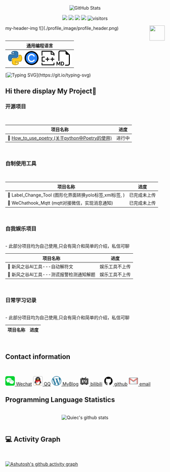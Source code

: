 
<div align="center">
    <img src="https://github-readme-stats.vercel.app/api?username=GeekFong&show_icons=true&theme=dark&count_private=true" alt="GitHub Stats">

<!--   my-icons -->
<p align="center">
    <a href="https://github.com/GeekFong/GeekFong"><img src="https://img.shields.io/badge/status-updating-brightgreen.svg"></a>
    <a href="https://github.com/GeekFong/GeekFong/graphs/contributors"><img src="https://img.shields.io/github/contributors/GeekFong/GeekFong?color=blue"></a>
    <a href="https://github.com/GeekFong/GeekFong/stargazers"><img src="https://img.shields.io/github/stars/GeekFong/GeekFong.svg?logo=github"></a>
    <a href="https://github.com/GeekFong/GeekFong/network/members"><img src="https://img.shields.io/github/forks/GeekFong/GeekFong.svg?color=blue&logo=github"></a>
    <img src="https://visitor-badge.laobi.icu/badge?page_id=GeekFong.GeekFong" alt="visitors"/>   
</p>
</div>
 my-header-img 
![](./profile_image/profile_header.png)
<a href="https://www.python.org/"><img src="https://upload.wikimedia.org/wikipedia/commons/c/c3/Python-logo-notext.svg" align="right" height="48" width="48" ></a>

<div align="center">

| 通用编程语言 |
|------------|
| [![Python Logo](./profile_image/program_icon/python_icon.png)](https://www.python.org/) [![C Logo](./profile_image/program_icon/c_icon.png)](https://en.wikipedia.org/wiki/C_(programming_language)) [![C++ Logo](./profile_image/program_icon/c%2B%2B_icon.png)](https://cplusplus.com/) [![MD Logo](./profile_image/program_icon/md_icon.png)](https://www.markdownguide.org/) |

</div>

<!--  
 common programming language |
--------|
 [![Python Logo](./profile_image/program_icon/python_icon.png)](https://www.python.org/) [![C Logo](./profile_image/program_icon/c_icon.png)](https://en.wikipedia.org/wiki/C_(programming_language)) [![C++ Logo](./profile_image/program_icon/c%2B%2B_icon.png)](https://cplusplus.com/) [![MD Logo](./profile_image/program_icon/md_icon.png)](https://www.markdownguide.org/) |-->



<!--   my-ticker -->    
[![Typing SVG](https://readme-typing-svg.herokuapp.com?color=%2336BCF7&center=true&vCenter=true&width=600&lines=Hi+there+is+my+Profile+info,+I+am+Geek+Fong+in+China;I+am+a+Embedded+Systems+Engineer;Passionate+about+IoT+and+Embedded+Programming;Always+striving+to+create+efficient+and+reliable+systems;)](https://git.io/typing-svg)






## **Hi there display My Project👋**


### **开源项目**
<br>

| 项目名称                                          | 进度   |
|--------------------------------------------------|--------|
| 🌱 [How_to_use_poetry (关于python中Poetry的使用)](https://github.com/GeekFong/how_to_use_poetry) | 进行中 |

</br>

### **自制使用工具**
<br>

| 项目名称                                          | 进度   |
|--------------------------------------------------|--------|
| 🌱 Label_Change_Tool (图形化界面转换yolo标签,xml标签, )| 已完成未上传 |
| 🌱 WeChathook_Mqtt (mqtt对接微信，实现消息通知)| 已完成未上传 |

</br>

### **自我娱乐项目**
<br>
- 此部分项目均为自己使用,只会有简介和简单的介绍，私信可聊

| 项目名称                                          | 进度   |
|--------------------------------------------------|--------|
| 🌱 新风之谷AI工具---自动解符文| 娱乐工具不上传 |
| 🌱 新风之谷AI工具---测谎报警检测通知解题| 娱乐工具不上传 |

</br>

### **日常学习记录**
<br>
- 此部分项目均为自己使用,只会有简介和简单的介绍，私信可聊

| 项目名称                                          | 进度   |
|--------------------------------------------------|--------|



</br>

## **Contact information**
<br>

[<img src="./profile_image/Contact/WechatImage.png" alt="WeChat" width="30"> Wechat](./profile_image/Contact/WeChat.jpg)
[<img src="./profile_image/Contact/QQImage.png" alt="QQ" width="30"> QQ](./profile_image/Contact/qq.jpg)
[<img src="./profile_image/Contact/blog_blogging_icon.png" alt="blog" width="30"> MyBlog](https://geekfong.cn/)
[<img src="./profile_image/Contact/bilibili_.png" alt="bilibili" width="30"> bilibili](https://space.bilibili.com/394006962?spm_id_from=333.1007.0.0)
[<img src="./profile_image/Contact/github.png" alt="github" width="30"> github](https://github.com/GeekFong)
[<img src="./profile_image/Contact/gmail_letter_logo_icon.png" alt="github" width="30"> email](./profile_image/Contact/email.png)
</br>


## **Programming Language Statistics**
<br>
<div style="display: flex; justify-content: center;">
    <img src="https://github-readme-stats.vercel.app/api/top-langs/?username=GeekFong&theme=radical&layout=compact" alt="Quiec's github stats">
</div>
</br>


## **💻 Activity Graph**
<br>

[![Ashutosh's github activity graph](https://github-readme-activity-graph.vercel.app/graph?username=GeekFong)](https://github.com/GeekFong/github-readme-activity-graph)

</br>




  